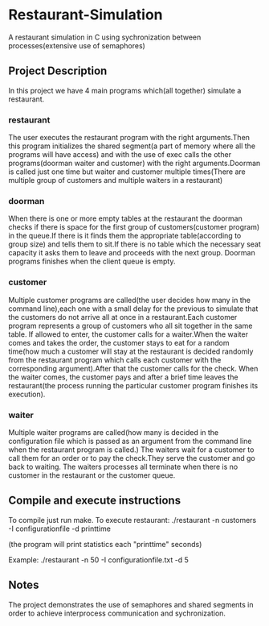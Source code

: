 # Restaurant-Simulation
A restaurant simulation in C using sychronization between processes(extensive use of semaphores)

## Project Description
In this project we have 4 main programs which(all together) simulate a restaurant.

### restaurant
  The user executes the restaurant program with the right arguments.Then this program initializes the shared 
  segment(a part of memory where all the programs will have access) and with the use of exec calls the other 
  programs(doorman waiter and customer) with the right arguments.Doorman is called just one time but waiter and 
  customer multiple times(There are multiple group of customers and multiple waiters in a restaurant)
  
 ### doorman
  When there is one or more empty tables at the restaurant the doorman checks if there is space for the first group 
  of customers(customer program) in the queue.If there is it finds them the appropriate table(according to group size)
  and tells them to sit.If there is no table  which the necessary seat capacity it asks them to leave and proceeds with
  the next group.
  Doorman programs finishes when the client queue is empty.
  
 ### customer
  Multiple customer programs are called(the user decides how many in the command line),each one with a small delay
  for the previous to simulate that the customers do not arrive all at once in a restaurant.Each customer program 
  represents a group of customers who all sit together in the same table.
  If allowed to enter, the customer calls for a waiter.When the waiter comes and takes the order, the customer stays
  to eat for a random time(how much a customer will stay at the restaurant is decided randomly from the restaurant 
  program which calls each customer with the corresponding argument).After that the customer calls for the check.
  When the waiter comes, the customer pays and after a brief time leaves the restaurant(the process running the particular
  customer program finishes its execution).
  
 ### waiter
 
 Multiple waiter programs are called(how many is decided in the configuration file which is passed as an argument from the
 command line when the restaurant program is called.)
 The waiters wait for a customer to call them for an order or to pay the check.They serve the customer and go back to waiting.
 The waiters processes all terminate when there is no customer in the restaurant or the customer queue.
 
 ## Compile and execute instructions
 
 To compile just run make.
 To execute restaurant: ./restaurant -n customers -I configurationfile -d printtime
 
 (the program will print statistics each "printtime" seconds)
 
 Example: ./restaurant -n 50 -I configurationfile.txt -d 5
 
 ## Notes
 
 The project demonstrates the use of semaphores and shared segments in order to achieve interprocess communication and 
 sychronization.

